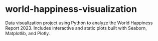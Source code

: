 # world-happiness-visualization
Data visualization project using Python to analyze the World Happiness Report 2023. Includes interactive and static plots built with Seaborn, Matplotlib, and Plotly.
